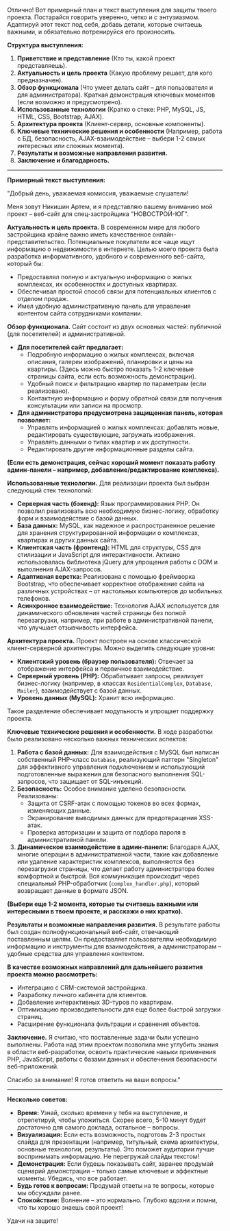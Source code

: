 Отлично! Вот примерный план и текст выступления для защиты твоего проекта. Постарайся говорить уверенно, четко и с энтузиазмом. Адаптируй этот текст под себя, добавь детали, которые считаешь важными, и обязательно потренируйся его произносить.

**Структура выступления:**

1.  **Приветствие и представление** (Кто ты, какой проект представляешь).
2.  **Актуальность и цель проекта** (Какую проблему решает, для кого предназначен).
3.  **Обзор функционала** (Что умеет делать сайт – для пользователя и для администратора). Краткая демонстрация ключевых моментов (если возможно и предусмотрено).
4.  **Использованные технологии** (Кратко о стеке: PHP, MySQL, JS, HTML, CSS, Bootstrap, AJAX).
5.  **Архитектура проекта** (Клиент-сервер, основные компоненты).
6.  **Ключевые технические решения и особенности** (Например, работа с БД, безопасность, AJAX-взаимодействие – выбери 1-2 самых интересных или сложных момента).
7.  **Результаты и возможные направления развития.**
8.  **Заключение и благодарность.**

---

**Примерный текст выступления:**

"Добрый день, уважаемая комиссия, уважаемые слушатели!

Меня зовут Никишин Артем, и я представляю вашему вниманию мой проект – веб-сайт для спец-застройщика "НОВОСТРОЙ-ЮГ".

**Актуальность и цель проекта.** В современном мире для любого застройщика крайне важно иметь качественное онлайн-представительство. Потенциальные покупатели все чаще ищут информацию о недвижимости в интернете. Целью моего проекта была разработка информативного, удобного и современного веб-сайта, который бы:

*   Предоставлял полную и актуальную информацию о жилых комплексах, их особенностях и доступных квартирах.
*   Обеспечивал простой способ связи для потенциальных клиентов с отделом продаж.
*   Имел удобную административную панель для управления контентом сайта сотрудниками компании.

**Обзор функционала.**
Сайт состоит из двух основных частей: публичной (для посетителей) и административной.

*   **Для посетителей сайт предлагает:**
    *   Подробную информацию о жилых комплексах, включая описания, галереи изображений, планировки и цены на квартиры. (Здесь можно быстро показать 1-2 ключевые страницы сайта, если есть возможность демонстрации).
    *   Удобный поиск и фильтрацию квартир по параметрам (если реализовано).
    *   Контактную информацию и форму обратной связи для получения консультации или записи на просмотр.
*   **Для администратора предусмотрена защищенная панель, которая позволяет:**
    *   Управлять информацией о жилых комплексах: добавлять новые, редактировать существующие, загружать изображения.
    *   Управлять данными о типах квартир и их доступности.
    *   Редактировать другие информационные разделы сайта.

**(Если есть демонстрация, сейчас хороший момент показать работу админ-панели – например, добавление/редактирование комплекса).**

**Использованные технологии.**
Для реализации проекта был выбран следующий стек технологий:

*   **Серверная часть (бэкенд):** Язык программирования PHP. Он позволил реализовать всю необходимую бизнес-логику, обработку форм и взаимодействие с базой данных.
*   **База данных:** MySQL, как надежное и распространенное решение для хранения структурированной информации о комплексах, квартирах и других данных сайта.
*   **Клиентская часть (фронтенд):** HTML для структуры, CSS для стилизации и JavaScript для интерактивности. Активно использовалась библиотека jQuery для упрощения работы с DOM и выполнения AJAX-запросов.
*   **Адаптивная верстка:** Реализована с помощью фреймворка Bootstrap, что обеспечивает корректное отображение сайта на различных устройствах – от настольных компьютеров до мобильных телефонов.
*   **Асинхронное взаимодействие:** Технология AJAX используется для динамического обновления частей страницы без полной перезагрузки, например, при работе в административной панели, что улучшает отзывчивость интерфейса.

**Архитектура проекта.**
Проект построен на основе классической клиент-серверной архитектуры. Можно выделить следующие уровни:

*   **Клиентский уровень (браузер пользователя):** Отвечает за отображение интерфейса и первичное взаимодействие.
*   **Серверный уровень (PHP):** Обрабатывает запросы, реализует бизнес-логику (например, в классах `ResidentialComplex`, `Database`, `Mailer`), взаимодействует с базой данных.
*   **Уровень данных (MySQL):** Хранит всю информацию.

Такое разделение обеспечивает модульность и упрощает поддержку проекта.

**Ключевые технические решения и особенности.**
В ходе разработки было реализовано несколько важных технических аспектов:

1.  **Работа с базой данных:** Для взаимодействия с MySQL был написан собственный PHP-класс `Database`, реализующий паттерн "Singleton" для эффективного управления подключением и использующий подготовленные выражения для безопасного выполнения SQL-запросов, что защищает от SQL-инъекций.
2.  **Безопасность:** Особое внимание уделено безопасности. Реализованы:
    *   Защита от CSRF-атак с помощью токенов во всех формах, изменяющих данные.
    *   Экранирование выводимых данных для предотвращения XSS-атак.
    *   Проверка авторизации и защита от подбора пароля в административной панели.
3.  **Динамическое взаимодействие в админ-панели:** Благодаря AJAX, многие операции в административной части, такие как добавление или удаление характеристик комплексов, выполняются без перезагрузки страницы, что делает работу администратора более комфортной и быстрой. Вся коммуникация происходит через специальный PHP-обработчик (`complex_handler.php`), который возвращает данные в формате JSON.

**(Выбери еще 1-2 момента, которые ты считаешь важными или интересными в твоем проекте, и расскажи о них кратко).**

**Результаты и возможные направления развития.**
В результате работы был создан полнофункциональный веб-сайт, отвечающий поставленным целям. Он предоставляет пользователям необходимую информацию и инструменты для взаимодействия, а администраторам – удобные средства для управления контентом.

**В качестве возможных направлений для дальнейшего развития проекта можно рассмотреть:**

*   Интеграцию с CRM-системой застройщика.
*   Разработку личного кабинета для клиентов.
*   Добавление интерактивных 3D-туров по квартирам.
*   Оптимизацию производительности для еще более быстрой загрузки страниц.
*   Расширение функционала фильтрации и сравнения объектов.

**Заключение.**
Я считаю, что поставленные задачи были успешно выполнены. Работа над этим проектом позволила мне углубить знания в области веб-разработки, освоить практические навыки применения PHP, JavaScript, работы с базами данных и обеспечения безопасности веб-приложений.

Спасибо за внимание! Я готов ответить на ваши вопросы."

---

**Несколько советов:**

*   **Время:** Узнай, сколько времени у тебя на выступление, и отрепетируй, чтобы уложиться. Скорее всего, 5-10 минут будет достаточно для самого доклада, остальное – вопросы.
*   **Визуализация:** Если есть возможность, подготовь 2-3 простых слайда для презентации (например, титульный, схема архитектуры, основные технологии, результаты). Это поможет аудитории лучше воспринимать информацию. Не перегружай слайды текстом!
*   **Демонстрация:** Если будешь показывать сайт, заранее продумай сценарий демонстрации – только самые ключевые и эффектные моменты. Убедись, что все работает.
*   **Будь готов к вопросам:** Продумай ответы на те вопросы, которые мы обсуждали ранее.
*   **Спокойствие:** Волнение – это нормально. Глубоко вдохни и помни, что ты хорошо знаешь свой проект!

Удачи на защите!
